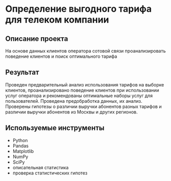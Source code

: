 # Определение выгодного тарифа для телеком компании

## Описание проекта
На основе данных клиентов оператора сотовой связи проанализировать поведение клиентов и поиск оптимального тарифа

## Результат
Проведен предварительный анализ использования тарифов на выборке клиентов,
проанализировано поведение клиентов при использовании услуг оператора и
рекомендованы оптимальные наборы услуг для пользователей. Проведена предобработка
данных, их анализ. Проверены гипотезы о различии выручки абонентов разных тарифов и
различии выручки абонентов из Москвы и других регионов.

## Используемые инструменты
* Python
* Pandas
* Matplotlib
* NumPy
* SciPy
* описательная статистика
* проверка статистических гипотез
